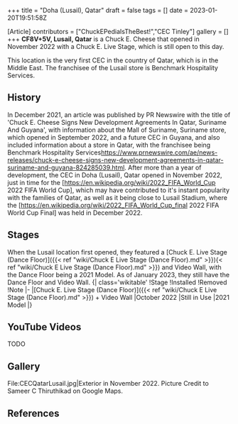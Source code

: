 +++
title = "Doha (Lusail), Qatar"
draft = false
tags = []
date = 2023-01-20T19:51:58Z

[Article]
contributors = ["ChuckEPediaIsTheBest!","CEC Tinley"]
gallery = []
+++
**CF8V+5V, Lusail, Qatar** is a Chuck E. Cheese that opened in November 2022 with a Chuck E. Live Stage, which is still open to this day.

This location is the very first CEC in the country of Qatar, which is in the Middle East. The franchisee of the Lusail store is Benchmark Hospitality Services.

## History ##
In December 2021, an article was published by PR Newswire with the title of 'Chuck E. Cheese Signs New Development Agreements In Qatar, Suriname And Guyana', with information about the Mall of Suriname, Suriname store, which opened in September 2022, and a future CEC in Guyana, and also included information about a store in Qatar, with the franchisee being Benchmark Hospitality Services<ref>https://www.prnewswire.com/ae/news-releases/chuck-e-cheese-signs-new-development-agreements-in-qatar-suriname-and-guyana-824285039.html</ref>. After more than a year of development, the CEC in Doha (Lusail), Qatar opened in November 2022, just in time for the [https://en.wikipedia.org/wiki/2022_FIFA_World_Cup 2022 FIFA World Cup], which may have contributed to it's instant popularity with the families of Qatar, as well as it being close to Lusail Stadium, where the [https://en.wikipedia.org/wiki/2022_FIFA_World_Cup_final 2022 FIFA World Cup Final] was held in December 2022.

## Stages ##
When the Lusail location first opened, they featured a [Chuck E. Live Stage (Dance Floor)]({{< ref "wiki/Chuck E Live Stage (Dance Floor).md" >}}){< ref "wiki/Chuck E Live Stage (Dance Floor).md" >}}) and Video Wall, with the Dance Floor being a 2021 Model. As of January 2023, they still have the Dance Floor and Video Wall.
{| class='wikitable'
!Stage
!Installed
!Removed
!Note
|-
|[Chuck E. Live Stage (Dance Floor)]({{< ref "wiki/Chuck E Live Stage (Dance Floor).md" >}}) + Video Wall
|October 2022
|Still in Use
|2021 Model
|}

## YouTube Videos ##
TODO

## Gallery ##
<gallery widths='200' heights='200'>
File:CECQatarLusail.jpg|Exterior in November 2022. Picture Credit to Sameer C Thiruthikad on Google Maps.
</gallery>

## References ##